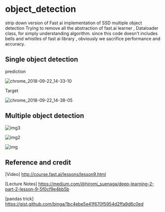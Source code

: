# object_detection

strip down version of Fast ai implementation of SSD multiple object detection
Trying to remove all the abstraction of fast.ai learner , Dataloader class, for simply understanding algorithm. 
since this code doesn't  includes bells and whistles of fast ai library , obviously we sacrifice performance and accuracy.

## Single object detection

prediction

 ![chrome_2018-09-22_14-33-10](https://user-images.githubusercontent.com/13449847/45915592-06d6ed80-be75-11e8-8cb0-717bbae02dca.png)

Target

 ![chrome_2018-09-22_14-38-05](https://user-images.githubusercontent.com/13449847/45915600-38e84f80-be75-11e8-8fab-3ab0a6e9296f.png)

## Multiple object detection


 ![img3](https://user-images.githubusercontent.com/13449847/45915717-8b2a7000-be77-11e8-8777-c3e5205c6291.png)

 ![img2](https://user-images.githubusercontent.com/13449847/45915716-86fe5280-be77-11e8-8dd1-97531ad42eb4.png)

 ![img](https://user-images.githubusercontent.com/13449847/45915714-82d23500-be77-11e8-85c1-13c5b694d62b.png)


## Reference and credit

[Video] http://course.fast.ai/lessons/lesson9.html

[Lecture Notes] https://medium.com/@hiromi_suenaga/deep-learning-2-part-2-lesson-9-5f0cf9e4bb5b

[pandas trick] https://gist.github.com/binga/1bc4ebe5e41f670f5954d2ffa9d6c0ed


